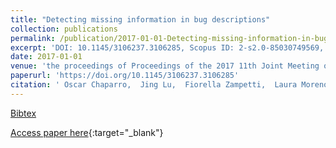 ```yaml
---
title: "Detecting missing information in bug descriptions"
collection: publications
permalink: /publication/2017-01-01-Detecting-missing-information-in-bug-descriptions
excerpt: 'DOI: 10.1145/3106237.3106285, Scopus ID: 2-s2.0-85030749569, Cited by: 17'
date: 2017-01-01
venue: 'the proceedings of Proceedings of the 2017 11th Joint Meeting on Foundations of Software Engineering, ESEC/FSE 2017, Paderborn, Germany, September 4-8, 2017'
paperurl: 'https://doi.org/10.1145/3106237.3106285'
citation: ' Oscar Chaparro,  Jing Lu,  Fiorella Zampetti,  Laura Moreno,  Massimiliano Di Penta,  Andrian Marcus,  Gabriele Bavota,  Vincent Ng, &quot;Detecting missing information in bug descriptions.&quot; the proceedings of Proceedings of the 2017 11th Joint Meeting on Foundations of Software Engineering, ESEC/FSE 2017, Paderborn, Germany, September 4-8, 2017, 2017.'
---
```

[Bibtex](https://dblp.org/rec/bib/conf/sigsoft/ChaparroLZMPMBN17)

[Access paper here](https://doi.org/10.1145/3106237.3106285){:target="_blank"}
